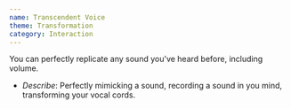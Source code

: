 ```yaml
---
name: Transcendent Voice
theme: Transformation
category: Interaction
---
```


You can perfectly replicate any sound you've heard before, including volume.

* *Describe*: Perfectly mimicking a sound, recording a sound in you mind, transforming your vocal cords.